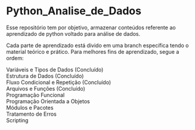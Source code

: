 # Python_Analise_de_Dados
Esse repositório tem por objetivo, armazenar conteúdos referente ao aprendizado de python voltado para análise de dados. 

Cada parte de aprendizado está divido em uma branch específica tendo o material teórico e prático.
Para melhores fins de aprendizado, segue a ordem: 

Variáveis e Tipos de Dados (Concluído) <br>
Estrutura de Dados (Concluído) <br>
Fluxo Condicional e Repetição (Concluído) <br>
Arquivos e Funções (Concluído) <br>
Programação Funcional <br>
Programação Orientada a Objetos <br>
Módulos e Pacotes <br>
Tratamento de Erros <br>
Scripting <br>

